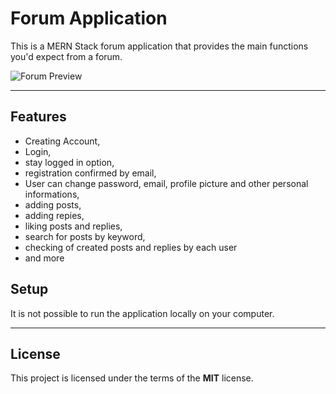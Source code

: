 Forum Application
============

This is a MERN Stack forum application that provides the main functions you'd expect from a forum.

![Forum Preview](https://ams02pap001files.storage.live.com/y4mRdpu_Ugh1hSOtdlEe3uzsOgeIbpaQLdbpEMpOym3F7ec6iNN1Je454zJei9gXrbA-Bh68hw31thcXzd-YV3xALMBYeN72LCrK9-HuFjgC413u_9OziqHtiLmNlclg4lOhGbPnRAeqV6LlZgJHZRcj8evXLjVJ_Xl7EsFjOxdEKBkwyo2v7VdtcJcoj1iYt5J?width=512&height=512&cropmode=none)

---

## Features
- Creating Account,
- Login,
- stay logged in option,
- registration confirmed by email,
- User can change password, email, profile picture and other personal informations,
- adding posts,
- adding repies,
- liking posts and replies,
- search for posts by keyword,
- checking of created posts and replies by each user
- and more

## Setup
It is not possible to run the application locally on your computer.

---

## License
This project is licensed under the terms of the **MIT** license.
